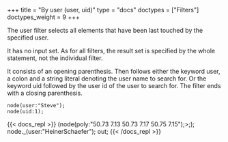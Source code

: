 +++
title = "By user (user, uid)"
type = "docs"
doctypes = ["Filters"]
doctypes_weight = 9
+++

The user filter selects all elements that have been last touched by the specified user.

It has no input set. As for all filters, the result set is specified by the whole statement, not the individual filter.

It consists of an opening parenthesis. Then follows either the keyword user, a colon and a string literal denoting the user name to search for. Or the keyword uid followed by the user id of the user to search for. The filter ends with a closing parenthesis.

    node(user:"Steve");
    node(uid:1);

{{< docs_repl >}}
(node(poly:"50.73 7.13 50.73 7.17 50.75 7.15");>;);
node._(user:"HeinerSchaefer");
out;
{{< /docs_repl >}}
